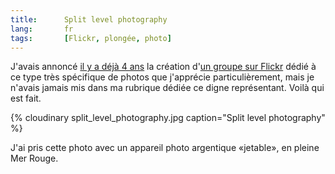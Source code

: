 ```yaml
---
title:      Split level photography
lang:       fr
tags:       [Flickr, plongée, photo]
---
```


J'avais annoncé [il y a déjà 4 ans](/2005/12/groupe-flickr-a-remplir-halfway-between-air-and-water.html) la création d'[un groupe sur Flickr](http://www.flickr.com/groups/halfway_air_water/) dédié à ce type très spécifique de photos que j'apprécie particulièrement, mais je n'avais jamais mis dans ma rubrique dédiée ce digne représentant. Voilà qui est fait.

{% cloudinary split_level_photography.jpg caption="Split level photography" %}

J'ai pris cette photo avec un appareil photo argentique «jetable», en pleine Mer Rouge.
